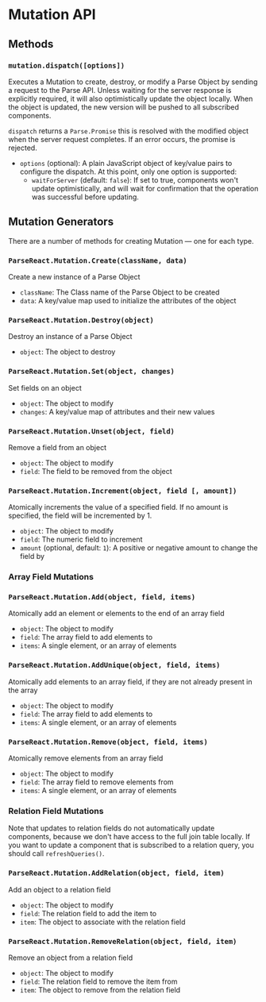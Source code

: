 # Mutation API

## Methods

### `mutation.dispatch([options])`

Executes a Mutation to create, destroy, or modify a Parse Object by sending a
request to the Parse API. Unless waiting for the server response is explicitly
required, it will also optimistically update the object locally. When the object
is updated, the new version will be pushed to all subscribed components.

`dispatch` returns a `Parse.Promise` this is resolved with the modified object
when the server request completes. If an error occurs, the promise is rejected.

- `options` (optional): A plain JavaScript object of key/value pairs to
configure the dispatch. At this point, only one option is supported:
  - `waitForServer` (default: `false`): If set to true, components won't update
  optimistically, and will wait for confirmation that the operation was
  successful before updating.

## Mutation Generators

There are a number of methods for creating Mutation &mdash; one for each type.

### `ParseReact.Mutation.Create(className, data)`

Create a new instance of a Parse Object

- `className`: The Class name of the Parse Object to be created
- `data`: A key/value map used to initialize the attributes of the object

### `ParseReact.Mutation.Destroy(object)`

Destroy an instance of a Parse Object

- `object`: The object to destroy

### `ParseReact.Mutation.Set(object, changes)`

Set fields on an object

- `object`: The object to modify
- `changes`: A key/value map of attributes and their new values

### `ParseReact.Mutation.Unset(object, field)`

Remove a field from an object

- `object`: The object to modify
- `field`: The field to be removed from the object

### `ParseReact.Mutation.Increment(object, field [, amount])`

Atomically increments the value of a specified field. If no amount is specified,
the field will be incremented by 1.

- `object`: The object to modify
- `field`: The numeric field to increment
- `amount` (optional, default: `1`): A positive or negative amount to change the
field by

### Array Field Mutations

### `ParseReact.Mutation.Add(object, field, items)`

Atomically add an element or elements to the end of an array field

- `object`: The object to modify
- `field`: The array field to add elements to
- `items`: A single element, or an array of elements

### `ParseReact.Mutation.AddUnique(object, field, items)`

Atomically add elements to an array field, if they are not already present in
the array

- `object`: The object to modify
- `field`: The array field to add elements to
- `items`: A single element, or an array of elements

### `ParseReact.Mutation.Remove(object, field, items)`

Atomically remove elements from an array field

- `object`: The object to modify
- `field`: The array field to remove elements from
- `items`: A single element, or an array of elements

### Relation Field Mutations

Note that updates to relation fields do not automatically update components,
because we don't have access to the full join table locally. If you want to
update a component that is subscribed to a relation query, you should call
`refreshQueries()`.

### `ParseReact.Mutation.AddRelation(object, field, item)`

Add an object to a relation field

- `object`: The object to modify
- `field`: The relation field to add the item to
- `item`: The object to associate with the relation field

### `ParseReact.Mutation.RemoveRelation(object, field, item)`

Remove an object from a relation field

- `object`: The object to modify
- `field`: The relation field to remove the item from
- `item`: The object to remove from the relation field
